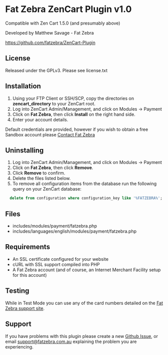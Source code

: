 
Fat Zebra ZenCart Plugin v1.0
=============================

Compatible with Zen Cart 1.5.0 (and presumably above)

Developed by Matthew Savage - Fat Zebra

https://github.com/fatzebra/ZenCart-Plugin

License
-------
Released under the GPLv3. Please see license.txt

Installation
------------

1. Using your FTP Client or SSH/SCP, copy the directories on **zencart_directory** to your ZenCart root.
2. Log into ZenCart Admin/Management, and click on Modules -> Payment
3. Click on **Fat Zebra**, then click **Install** on the right hand side.
4. Enter your account details.

Default credentials are provided, however if you wish to obtain a free Sandbox account please [Contact Fat Zebra](https://www.fatzebra.com.au/contact)

Uninstalling
------------

1. Log into ZenCart Admin/Management, and click on Modules -> Payment
2. Click on **Fat Zebra**, then click **Remove**.
3. Click **Remove** to confirm.
4. Delete the files listed below.
5. To remove all configuration items from the database run the following query on your ZenCart database:

```sql
  delete from configuration where configuration_key like '%FATZEBRA%';
```

Files
-----

* includes/modules/payment/fatzebra.php
* includes/languages/english/modules/payment/fatzebra.php

Requirements
------------

* An SSL certificate configured for your website
* cURL with SSL support compiled into PHP
* A Fat Zebra account (and of course, an Internet Merchant Facility setup for this account)

Testing
-------

While in Test Mode you can use any of the card numbers detailed on the [Fat Zebra support site](https://www.fatzebra.com.au/support/testing).

Support
-------

If you have problems with this plugin please create a new [Github Issue](https://github.com/fatzebra/ZenCart-Plugin/issues), or email support@fatzebra.com.au explaining the problem you are experiencing.
